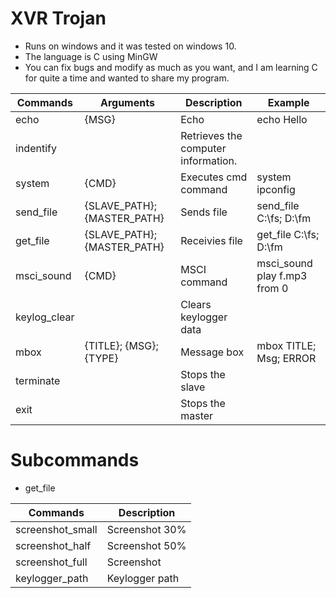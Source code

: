 # XVR Trojan
 - Runs on windows and it was tested on windows 10.
 - The language is C using MinGW
 - You can fix bugs and modify as much as you want, and I am learning C for quite a time and wanted to share my program.
 
 Commands | Arguments | Description | Example
 -------- | --------- | ----------- | -------
 echo | {MSG} | Echo | echo Hello
 indentify |  | Retrieves the computer information. |
 system | {CMD} | Executes cmd command | system ipconfig
 send_file | {SLAVE_PATH}; {MASTER_PATH} | Sends file | send_file C:\fs; D:\fm
 get_file | {SLAVE_PATH}; {MASTER_PATH} | Receivies file | get_file C:\fs; D:\fm
 msci_sound | {CMD} | MSCI command | msci_sound play f.mp3 from 0
 keylog_clear |  | Clears keylogger data | 
 mbox | {TITLE}; {MSG}; {TYPE} | Message box | mbox TITLE; Msg; ERROR
 terminate |  | Stops the slave |
 exit |  | Stops the master |

# Subcommands
 - get_file
 
Commands | Description
-------- | -----------
screenshot_small | Screenshot 30%
screenshot_half | Screenshot 50%
screenshot_full | Screenshot
keylogger_path | Keylogger path
  
